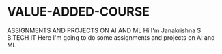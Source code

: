 # VALUE-ADDED-COURSE
ASSIGNMENTS AND PROJECTS ON AI AND ML
Hi I'm Janakrishna S
B.TECH IT
Here I'm going to do some assignments and projects on AI and ML

